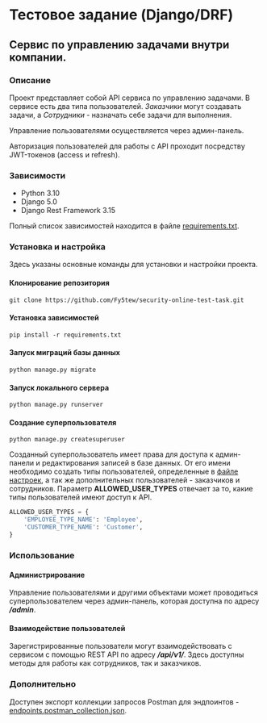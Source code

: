 # Тестовое задание (Django/DRF)

## Cервис по управлению задачами внутри компании.

### Описание

Проект представляет собой API сервиса по управлению задачами.
В сервисе есть два типа пользователей.
*Заказчики* могут создавать задачи, а *Сотрудники* - назначать себе задачи для выполнения.

Управление пользователями осуществляется через админ-панель.

Авторизация пользователей для работы с API проходит посредству JWT-токенов (access и refresh).


### Зависимости
- Python 3.10
- Django 5.0
- Django Rest Framework 3.15

Полный список зависимостей находится в файле [requirements.txt](https://github.com/Fy5tew/security-online-test-task/blob/main/requirements.txt).


### Установка и настройка

Здесь указаны основные команды для установки и настройки проекта.

#### Клонирование репозитория
```commandline
git clone https://github.com/Fy5tew/security-online-test-task.git
```
#### Установка зависимостей
```commandline
pip install -r requirements.txt
```
#### Запуск миграций базы данных
```commandline
python manage.py migrate
```
#### Запуск локального сервера
```commandline
python manage.py runserver
```
#### Создание суперпользователя
```commandline
python manage.py createsuperuser
```
Созданный суперпользователь имеет права для доступа к админ-панели и редактирования записей в базе данных.
От его имени необходимо создать типы пользователей, определенные в [файле настроек](https://github.com/Fy5tew/security-online-test-task/blob/main/taskmgr/settings.py),
а так же дополнительных пользователей - заказчиков и сотрудников.
Параметр **ALLOWED_USER_TYPES** отвечает за то, какие типы пользователей имеют доступ к API.
```python
ALLOWED_USER_TYPES = {
    'EMPLOYEE_TYPE_NAME': 'Employee',
    'CUSTOMER_TYPE_NAME': 'Customer',
}
```


### Использование

#### Администрирование
Управление пользователями и другими объектами может проводиться суперпользователем через админ-панель,
которая доступна по адресу ***/admin***.

#### Взаимодействие пользователей
Зарегистрированные пользователи могут взаимодействовать с сервисом с помощью REST API по адресу ***/api/v1/***.
Здесь доступны методы для работы как сотрудников, так и заказчиков.


### Дополнительно

Доступен экспорт коллекции запросов Postman для эндпоинтов - [endpoints.postman_collection.json](https://github.com/Fy5tew/security-online-test-task/blob/main/endpoints.postman_collection.json).
